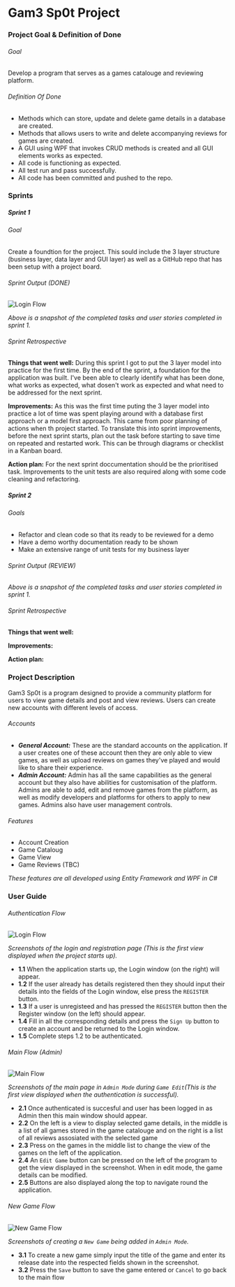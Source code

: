 
# Gam3 Sp0t Project

### Project Goal & Definition of Done
###### Goal
Develop a program that serves as a games catalouge and reviewing platform.
###### Definition Of Done
- Methods which can store, update and delete game details in a database are created.
- Methods that allows users to write and delete accompanying reviews for games are created.
- A GUI using WPF that invokes CRUD methods is created and all GUI elements works as expected.
- All code is functioning as expected.
- All test run and pass successfully.
- All code has been committed and pushed to the repo.

### Sprints
##### Sprint 1
###### Goal
Create a foundtion for the project. This sould include the 3 layer structure
(business layer, data layer and GUI layer) as well as a GitHub repo that has
been setup with a project board.

###### Sprint Output (DONE)
![Login Flow](DocImages/Sprint1_done.PNG)

*Above is a snapshot of the completed tasks and user stories completed in sprint 1.*

###### Sprint Retrospective
**Things that went well:** During this sprint I got to put the 3 layer model into practice for the first time.
By the end of the sprint, a foundation for the application was built. I've been able to clearly identify what has been done,
what works as expected, what dosen't work as expected and what need to be addressed for the next sprint.

**Improvements:** As this was the first time puting the 3 layer model into practice a lot of time was spent playing
around with a database first approach or a model first approach. This came from poor planning of actions when th project
started. To translate this into sprint improvements, before the next sprint starts, plan out the task before starting
to save time on repeated and restarted work. This can be through diagrams or checklist in a Kanban board.

**Action plan:** For the next sprint doccumentation should be the prioritised task. Improvements to the unit tests are
also required along with some code cleaning and refactoring. 

##### Sprint 2
###### Goals
- Refactor and clean code so that its ready to be reviewed for a demo
- Have a demo worthy documentation ready to be shown
- Make an extensive range of unit tests for my business layer

###### Sprint Output (REVIEW)
<!--![Login Flow](DocImages/Sprint1_done.png)-->

*Above is a snapshot of the completed tasks and user stories completed in sprint 1.*

###### Sprint Retrospective
**Things that went well:** 

**Improvements:** 

**Action plan:** 

### Project Description
Gam3 Sp0t is a program designed to provide a community platform for users to view game
details and post and view reviews. Users can create new accounts with different 
levels of access.

###### Accounts
- __*General Account:*__ These are the standard accounts on the application. If a user
creates one of these account then they are only able to view games, as well as upload
reviews on games they've played and would like to share their experience.
- __*Admin Account:*__ Admin has all the same capabilities as the general account but they
also have abilities for customisation of the platform. Admins are able to add, edit
and remove games from the platform, as well as modify developers and platforms for others
to apply to new games. Admins also have user management controls.

###### Features 
- Account Creation
- Game Cataloug
- Game View
- Game Reviews (TBC)

*These features are all developed using Entity Framework and WPF in C#*

### User Guide
###### Authentication Flow
![Login Flow](DocImages/Login_Flow_ss.PNG)

*Screenshots of the login and registration page (This is the first view displayed
when the project starts up).*

- **1.1** When the application starts up, the Login window (on the right) will appear.
- **1.2** If the user already has details registered then they should input their 
details into the fields of the Login window, else press the `REGISTER` button.
- **1.3** If a user is unregisteed and has pressed the `REGISTER` button then
the Register window (on the left) should appear.
- **1.4** Fill in all the corresponding details and press the `Sign Up` button to
create an account and be returned to the Login window.
- **1.5** Complete steps 1.2 to be authenticated.

###### Main Flow (Admin)
![Main Flow](DocImages/Main_Flow_ss.PNG)

*Screenshots of the main page in `Admin Mode` during `Game Edit`(This is the 
first view displayed when the authentication is successful).*

- **2.1** Once authenticated is succesful and user has been logged in as Admin
then this main window should appear. 
- **2.2** On the left is a view to display selected game details, in the middle
is a list of all games stored in the game catalouge and on the right is a list
of all reviews assosiated with the selected game 
- **2.3** Press on the games in the middle list to change the view of the games
on the left of the application.
- **2.4** An `Edit Game` button can be pressed on the left of the program to get
the view displayed in the screenshot. When in edit mode, the game details can
be modified. 
- **2.5** Buttons are also displayed along the top to navigate round the application.
###### New Game Flow
![New Game Flow](DocImages/NewGame_Flow_ss.png)

*Screenshots of creating a `New Game` being added in `Admin Mode`.*
- **3.1** To create a new game simply input the title of the game and enter
its release date into the respected fields shown in the screenshot.
- **3.2** Press the `Save` button to save the game entered or `Cancel` to go 
back to the main flow




